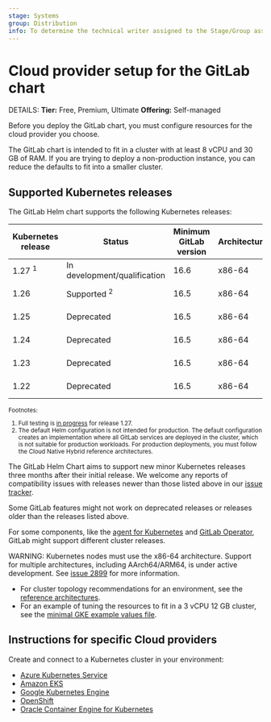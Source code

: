 ```yaml
---
stage: Systems
group: Distribution
info: To determine the technical writer assigned to the Stage/Group associated with this page, see https://handbook.gitlab.com/handbook/product/ux/technical-writing/#assignments
---
```


# Cloud provider setup for the GitLab chart

DETAILS:
**Tier:** Free, Premium, Ultimate
**Offering:** Self-managed

Before you deploy the GitLab chart, you must configure resources for
the cloud provider you choose.

The GitLab chart is intended to fit in a cluster with at least 8 vCPU
and 30 GB of RAM. If you are trying to deploy a non-production instance,
you can reduce the defaults to fit into a smaller cluster.

## Supported Kubernetes releases

The GitLab Helm chart supports the following Kubernetes releases:

| Kubernetes release | Status                       | Minimum GitLab version | Architectures | End of life |
|--------------------|------------------------------|------------------------|---------------|-------------|
| 1.27  <sup>1<sup>  | In development/qualification | 16.6                   | x86-64        | 2024-06-28  |
| 1.26               | Supported   <sup>2<sup>      | 16.5                   | x86-64        | 2024-02-28  |
| 1.25               | Deprecated                   | 16.5                   | x86-64        | 2023-10-28  |
| 1.24               | Deprecated                   | 16.5                   | x86-64        | 2023-07-28  |
| 1.23               | Deprecated                   | 16.5                   | x86-64        | 2023-02-28  |
| 1.22               | Deprecated                   | 16.5                   | x86-64        | 2022-10-28  |

<html>
<small>Footnotes:
  <ol>
    <li>Full testing is <a href="https://gitlab.com/groups/gitlab-org/-/epics/11320">in progress</a> for release 1.27.</li>
    <li>The default Helm configuration is not intended for production. The default configuration creates an implementation where all GitLab services are deployed in the cluster, which is not suitable for production workloads. For production deployments, you must follow the Cloud Native Hybrid reference architectures.</li>
  </ol>
</small>
</html>

The GitLab Helm Chart aims to support new minor Kubernetes releases three months after their initial release.
We welcome any reports of compatibility issues with releases newer than those listed above in our [issue tracker](https://gitlab.com/gitlab-org/charts/gitlab/-/issues).

Some GitLab features might not work on deprecated releases or releases older than the releases listed above.

For some components, like the [agent for Kubernetes](https://docs.gitlab.com/ee/user/clusters/agent/#gitlab-agent-for-kubernetes-supported-cluster-versions) and [GitLab Operator](https://docs.gitlab.com/operator/installation.html#kubernetes), GitLab might support different cluster releases.

WARNING:
Kubernetes nodes must use the x86-64 architecture.
Support for multiple architectures, including AArch64/ARM64, is under active development.
See [issue 2899](https://gitlab.com/gitlab-org/charts/gitlab/-/issues/2899) for more information.

- For cluster topology recommendations for an environment, see the
  [reference architectures](https://docs.gitlab.com/ee/administration/reference_architectures/#available-reference-architectures).
- For an example of tuning the resources to fit in a 3 vCPU 12 GB cluster, see the
  [minimal GKE example values file](https://gitlab.com/gitlab-org/charts/gitlab/tree/master/examples/values-gke-minimum.yaml).

## Instructions for specific Cloud providers

Create and connect to a Kubernetes cluster in your environment:

- [Azure Kubernetes Service](aks.md)
- [Amazon EKS](eks.md)
- [Google Kubernetes Engine](gke.md)
- [OpenShift](openshift.md)
- [Oracle Container Engine for Kubernetes](oke.md)
